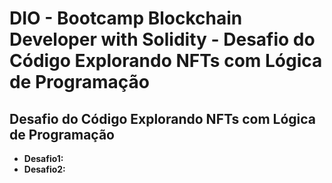# DIO - Bootcamp Blockchain Developer with Solidity - Desafio do Código Explorando NFTs com Lógica de Programação

## Desafio do Código Explorando NFTs com Lógica de Programação

- **Desafio1:**
- **Desafio2:** 
